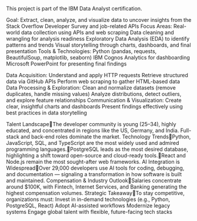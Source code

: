 This project is part of the IBM Data Analyst certification.

Goal: 
Extract, clean, analyze, and visualize data to uncover insights from the Stack Overflow Developer Survey and job-related APIs
Focus Areas:
Real-world data collection using APIs and web scraping
Data cleaning and wrangling for analysis readiness
Exploratory Data Analysis (EDA) to identify patterns and trends
Visual storytelling through charts, dashboards, and final presentation
Tools & Technologies:
Python (pandas, requests, BeautifulSoup, matplotlib, seaborn)
IBM Cognos Analytics for dashboarding
Microsoft PowerPoint for presenting final findings


Data Acquisition:
Understand and apply HTTP requests
Retrieve structured data via GitHub APIs
Perform web scraping to gather HTML-based data
Data Processing & Exploration:
Clean and normalize datasets (remove duplicates, handle missing values)
Analyze distributions, detect outliers, and explore feature relationships
Communication & Visualization:
Create clear, insightful charts and dashboards
Present findings effectively using best practices in data storytelling


Talent LandscapeThe developer community is young (25–34), highly educated, and concentrated in regions like the US, Germany, and India. Full-stack and back-end roles dominate the market.
Technology TrendsPython, JavaScript, SQL, and TypeScript are the most widely used and admired programming languages.PostgreSQL leads as the most desired database, highlighting a shift toward open-source and cloud-ready tools.React and Node.js remain the most sought-after web frameworks.
AI Integration is WidespreadOver 29,000 developers use AI tools for coding, debugging, and documentation — signaling a transformation in how software is built and maintained.
Compensation & Industry OutlookSalaries concentrate around $100K, with Fintech, Internet Services, and Banking generating the highest compensation volumes.
Strategic TakeawayTo stay competitive, organizations must:
Invest in in-demand technologies (e.g., Python, PostgreSQL, React)
Adopt AI-assisted workflows
Modernize legacy systems
Engage global talent with flexible, future-facing tech stacks
